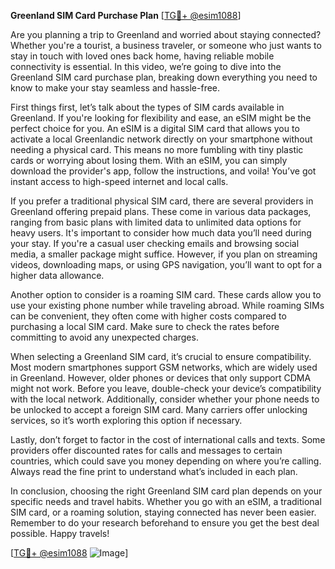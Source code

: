 **Greenland SIM Card Purchase Plan** [[TG💪+ @esim1088](https://t.me/s/esim1088)]

Are you planning a trip to Greenland and worried about staying connected? Whether you're a tourist, a business traveler, or someone who just wants to stay in touch with loved ones back home, having reliable mobile connectivity is essential. In this video, we’re going to dive into the Greenland SIM card purchase plan, breaking down everything you need to know to make your stay seamless and hassle-free.

First things first, let’s talk about the types of SIM cards available in Greenland. If you're looking for flexibility and ease, an eSIM might be the perfect choice for you. An eSIM is a digital SIM card that allows you to activate a local Greenlandic network directly on your smartphone without needing a physical card. This means no more fumbling with tiny plastic cards or worrying about losing them. With an eSIM, you can simply download the provider's app, follow the instructions, and voila! You’ve got instant access to high-speed internet and local calls. 

If you prefer a traditional physical SIM card, there are several providers in Greenland offering prepaid plans. These come in various data packages, ranging from basic plans with limited data to unlimited data options for heavy users. It's important to consider how much data you’ll need during your stay. If you're a casual user checking emails and browsing social media, a smaller package might suffice. However, if you plan on streaming videos, downloading maps, or using GPS navigation, you’ll want to opt for a higher data allowance.

Another option to consider is a roaming SIM card. These cards allow you to use your existing phone number while traveling abroad. While roaming SIMs can be convenient, they often come with higher costs compared to purchasing a local SIM card. Make sure to check the rates before committing to avoid any unexpected charges.

When selecting a Greenland SIM card, it’s crucial to ensure compatibility. Most modern smartphones support GSM networks, which are widely used in Greenland. However, older phones or devices that only support CDMA might not work. Before you leave, double-check your device’s compatibility with the local network. Additionally, consider whether your phone needs to be unlocked to accept a foreign SIM card. Many carriers offer unlocking services, so it’s worth exploring this option if necessary.

Lastly, don’t forget to factor in the cost of international calls and texts. Some providers offer discounted rates for calls and messages to certain countries, which could save you money depending on where you’re calling. Always read the fine print to understand what’s included in each plan.

In conclusion, choosing the right Greenland SIM card plan depends on your specific needs and travel habits. Whether you go with an eSIM, a traditional SIM card, or a roaming solution, staying connected has never been easier. Remember to do your research beforehand to ensure you get the best deal possible. Happy travels!

[[TG💪+ @esim1088](https://t.me/s/esim1088) ![Image](https://i.postimg.cc/Y0z9fWf4/image.png)]